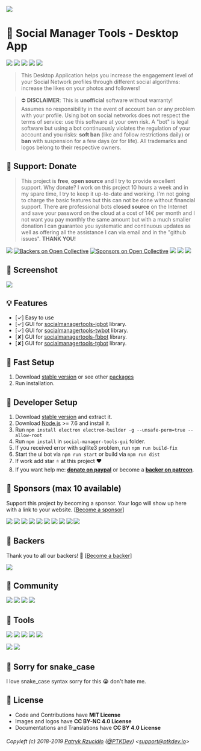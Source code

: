 [![](https://ptk.dev/img/bot/social-manager-tools.png)](https://socialmanager.tools)

# 🤖 Social Manager Tools - Desktop App

[![](https://img.shields.io/badge/version-v0.6.3-lightgrey.svg)](https://github.com/social-manager-tools/socialmanagertools-gui/releases) [![](https://img.shields.io/badge/license-MIT-brightgreen.svg)](#) [![](https://img.shields.io/badge/ES-9-F7DF1E.svg)](https://wikipedia.org/wiki/ECMAScript) [![](https://img.shields.io/badge/powered%20by-puppeteer-46aef7.svg)](https://github.com/GoogleChrome/puppeteer) [![](https://snyk.io/test/npm/@social-manager-tools/gui/badge.svg)](https://snyk.io/test/github/social-manager-tools/socialmanagertools-gui)

> This Desktop Application helps you increase the engagement level of your Social Network profiles through different social algorithms: increase the likes on your photos and followers!

> ⛔ **DISCLAIMER**: This is **unofficial** software without warranty! Assumes no responsibility in the event of account ban or any problem with your profile. Using bot on social networks does not respect the terms of service: use this software at your own risk. A "bot" is legal software but using a bot continuously violates the regulation of your account and you risks: __soft ban__ (like and follow restrictions daily) or __ban__ with suspension for a few days (or for life). All trademarks and logos belong to their respective owners.

## 🎁 Support: Donate
> This project is **free**, **open source** and I try to provide excellent support. Why donate? I work on this project 10 hours a week and in my spare time, I try to keep it up-to-date and working. I'm not going to charge the basic features but this can not be done without financial support. There are professional bots __closed source__ on the Internet and save your password on the cloud at a cost of 14€ per month and I not want you pay monthly the same amount but with a much smaller donation I can guarantee you systematic and continuous updates as well as offering all the assistance I can via email and in the "github issues". **THANK YOU!**

[![](https://img.shields.io/badge/donate-opencollective-5DA4F9.svg)](http://opencollective.ptkdev.io) [![Backers on Open Collective](https://opencollective.com/social-manager-tools/become%20a%20backer/badge.svg)](#backers) [![Sponsors on Open Collective](https://opencollective.com/social-manager-tools/become%20a%20sponsor/badge.svg)](#sponsors) [![](https://img.shields.io/badge/donate-paypal-005EA6.svg)](http://paypal.ptkdev.io) [![](https://img.shields.io/badge/donate-patreon-F87668.svg)](http://patreon.ptkdev.io) [![](https://img.shields.io/badge/buy%20me-coffee-4B788C.svg)](http://coffee.ptkdev.io)

## 🔖 Screenshot
[![](https://ptk.dev/img/bot/social-manager-tools.gif)](https://instagram.bot.ptkdev.io)

## 💡 Features
* [✓] Easy to use
* [✓] GUI for [socialmanagertools-igbot](https://github.com/social-manager-tools/socialmanagertools-igbot) library.
* [✓] GUI for [socialmanagertools-twbot](https://github.com/social-manager-tools/socialmanagertools-twbot) library.
* [✘] GUI for [socialmanagertools-fbbot](https://github.com/social-manager-tools/socialmanagertools-fbbot) library.
* [✘] GUI for [socialmanagertools-tgbot](https://github.com/social-manager-tools/socialmanagertools-tgbot) library.

## 🔨 Fast Setup
1. Download [stable version](https://socialmanager.tools) or see other [packages](https://github.com/social-manager-tools/socialmanagertools-gui/releases)
2. Run installation.

## 🔧 Developer Setup
1. Download [stable version](https://github.com/social-manager-tools/socialmanagertools-gui/releases) and extract it.
2. Download [Node.js](https://nodejs.org/it/) >= 7.6 and install it.
3. Run `npm install electron electron-builder -g --unsafe-perm=true --allow-root`
4. Run `npm install` in `social-manager-tools-gui` folder.
5. If you received error with sqllite3 problem, run `npm run build-fix`
6. Start the ui bot via `npm run start` or build via `npm run dist`
7. If work add star :star: at this project :heart:
8. If you want help me: **[donate on paypal](http://paypal.ptkdev.io)** or become a **[backer on patreon](http://patreon.ptkdev.io)**.

## 👑 Sponsors (max 10 available)
Support this project by becoming a sponsor. Your logo will show up here with a link to your website. [[Become a sponsor](https://opencollective.com/social-manager-tools#sponsor)]

<a href="https://opencollective.com/social-manager-tools/sponsor/0/website" target="_blank"><img src="https://opencollective.com/social-manager-tools/sponsor/0/avatar.svg"></a>
<a href="https://opencollective.com/social-manager-tools/sponsor/1/website" target="_blank"><img src="https://opencollective.com/social-manager-tools/sponsor/1/avatar.svg"></a>
<a href="https://opencollective.com/social-manager-tools/sponsor/2/website" target="_blank"><img src="https://opencollective.com/social-manager-tools/sponsor/2/avatar.svg"></a>
<a href="https://opencollective.com/social-manager-tools/sponsor/3/website" target="_blank"><img src="https://opencollective.com/social-manager-tools/sponsor/3/avatar.svg"></a>
<a href="https://opencollective.com/social-manager-tools/sponsor/4/website" target="_blank"><img src="https://opencollective.com/social-manager-tools/sponsor/4/avatar.svg"></a>
<a href="https://opencollective.com/social-manager-tools/sponsor/5/website" target="_blank"><img src="https://opencollective.com/social-manager-tools/sponsor/5/avatar.svg"></a>
<a href="https://opencollective.com/social-manager-tools/sponsor/6/website" target="_blank"><img src="https://opencollective.com/social-manager-tools/sponsor/6/avatar.svg"></a>
<a href="https://opencollective.com/social-manager-tools/sponsor/7/website" target="_blank"><img src="https://opencollective.com/social-manager-tools/sponsor/7/avatar.svg"></a>
<a href="https://opencollective.com/social-manager-tools/sponsor/8/website" target="_blank"><img src="https://opencollective.com/social-manager-tools/sponsor/8/avatar.svg"></a>
<a href="https://opencollective.com/social-manager-tools/sponsor/9/website" target="_blank"><img src="https://opencollective.com/social-manager-tools/sponsor/9/avatar.svg"></a>

## 🦄 Backers
Thank you to all our backers! 🙏 [[Become a backer](https://opencollective.com/social-manager-tools#backer)]

<a href="https://opencollective.com/social-manager-tools#backers" target="_blank"><img src="https://opencollective.com/social-manager-tools/backers.svg?width=890"></a>

## 🍻 Community
[![](https://img.shields.io/badge/chat%20on-discord-7289da.svg)](http://discord.ptkdev.io) [![](https://img.shields.io/badge/chat%20on-slack-orange.svg)](http://slack.ptkdev.io)  [![](https://img.shields.io/badge/blog-medium-2AE176.svg)](http://blog.ptkdev.io) [![](https://img.shields.io/badge/twitter-socialmanagertools-2AA3EF.svg)](https://twitter.com/socialmanagertools)

## 📲 Tools
[![](https://img.shields.io/badge/app-social%20manager%20tools-ff7f19.svg)](http://socialmanager.tools/)
[![](https://img.shields.io/badge/api-instagram%20bot-895a4d.svg)](https://github.com/social-manager-tools/socialmanagertools-igbot)
[![](https://img.shields.io/badge/api-twitter%20bot-21B7F4.svg)](https://github.com/social-manager-tools/socialmanagertools-twbot)
[![](https://img.shields.io/badge/api-facebook%20bot-3b5998.svg)](https://github.com/social-manager-tools/socialmanagertools-fbbot)
[![](https://img.shields.io/badge/telegram%20bot-feed%20rss%20for%20wordpress%20&amp;%20medium-00AB6C.svg)](https://github.com/social-manager-tools/socialmanagertools-gui-tgbot)

[![](https://img.shields.io/badge/app-meingifs-E1215B.svg)](https://meingifs.pics/)
[![](https://img.shields.io/badge/stickers-ptkdev-128C7E.svg)](https://stickers.ptkdev.io/)

## 🐍 Sorry for snake_case
I love snake_case syntax sorry for this 😭 don't hate me.

## 💫 License
* Code and Contributions have **MIT License**
* Images and logos have **CC BY-NC 4.0 License**
* Documentations and Translations have **CC BY 4.0 License**

###### Copyleft (c) 2018-2019 [Patryk Rzucidło](https://ptk.dev) ([@PTKDev](https://twitter.com/ptkdev)) <[support@ptkdev.io](mailto:support@ptkdev.io)>
